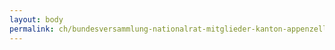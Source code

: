 ```yaml
---
layout: body
permalink: ch/bundesversammlung-nationalrat-mitglieder-kanton-appenzell-i-rh/
---
```


